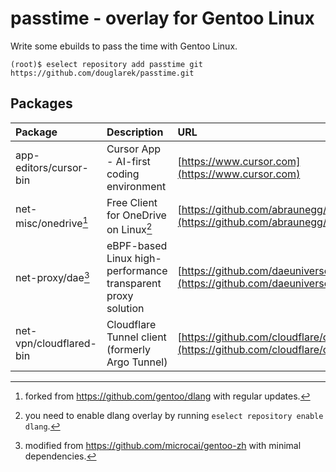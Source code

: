 passtime - overlay for Gentoo Linux
==================================

Write some ebuilds to pass the time with Gentoo Linux.

```
(root)$ eselect repository add passtime git https://github.com/douglarek/passtime.git
```

## Packages<a name="packages"></a>

| Package                      | Description                                                   | URL                                                                                   |
| :--------------------------- | :------------------------------------------------------------ | :-------------------------------------------------------------------------------------|
| app-editors/cursor-bin       | Cursor App - AI-first coding environment                      | [https://www.cursor.com](https://www.cursor.com)                                      |
| net-misc/onedrive[^1]        | Free Client for OneDrive on Linux[^2]                         | [https://github.com/abraunegg/onedrive](https://github.com/abraunegg/onedrive)        |
| net-proxy/dae[^3]            | eBPF-based Linux high-performance transparent proxy solution  | [https://github.com/daeuniverse/dae](https://github.com/daeuniverse/dae)              |
| net-vpn/cloudflared-bin      | Cloudflare Tunnel client (formerly Argo Tunnel)               | [https://github.com/cloudflare/cloudflared](https://github.com/cloudflare/cloudflared)|

[^1]: forked from https://github.com/gentoo/dlang with regular updates.
[^2]: you need to enable dlang overlay by running `eselect repository enable dlang`.
[^3]: modified from https://github.com/microcai/gentoo-zh with minimal dependencies.

